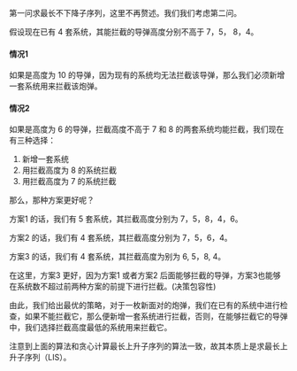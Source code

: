 第一问求最长不下降子序列，这里不再赘述。我们我们考虑第二问。

假设现在已有 $4$ 套系统，其能拦截的导弹高度分别不高于 $7$，$5$， $8$，$4$。

#### 情况1

如果是高度为 $10$ 的导弹，因为现有的系统均无法拦截该导弹，那么我们必须新增一套系统用来拦截该炮弹。

#### 情况2

如果是高度为 $6$ 的导弹，拦截高度不高于 $7$ 和 $8$ 的两套系统均能拦截，我们现在有三种选择：

1. 新增一套系统
2. 用拦截高度为 $8$ 的系统拦截
3. 用拦截高度为 $7$ 的系统拦截

那么，那种方案更好呢？

方案1 的话，我们有 $5$ 套系统，其拦截高度分别为 $7$，$5$，$8$，$4$，$6$。

方案2 的话，我们有 $4$ 套系统，其拦截高度分别为 $7$，$5$，$6$，$4$。

方案3 的话，我们有 $4$ 套系统，其拦截高度为别为 $6$, $5$，$8$, $4$。

在这里，方案3 更好，因为方案1 或者方案2 后面能够拦截的导弹，方案3也能够在系统数不超过前两种方案的前提下进行拦截。(决策包容性)

由此，我们给出最优的策略，对于一枚新面对的炮弹，我们在已有的系统中进行检查，如果不能拦截它，那么便新增一套系统进行拦截，否则，在能够拦截它的导弹中，我们选择拦截高度最低的系统用来拦截它。

注意到上面的算法和贪心计算最长上升子序列的算法一致，故其本质上是求最长上升子序列（LIS）。